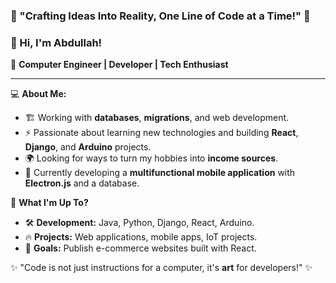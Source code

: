 ### 🚀 "Crafting Ideas Into Reality, One Line of Code at a Time!" 🚀

### 👋 Hi, I'm Abdullah!

🚀 **Computer Engineer | Developer | Tech Enthusiast**

---

💻 **About Me:**
- 🏗️ Working with **databases**, **migrations**, and web development.
- ⚡ Passionate about learning new technologies and building **React**, **Django**, and **Arduino** projects.
- 🌍 Looking for ways to turn my hobbies into **income sources**.
- 📱 Currently developing a **multifunctional mobile application** with **Electron.js** and a database.

📌 **What I'm Up To?**
- 🛠 **Development:** Java, Python, Django, React, Arduino.
- 🔥 **Projects:** Web applications, mobile apps, IoT projects.
- 🎯 **Goals:** Publish e-commerce websites built with React.



✨ "Code is not just instructions for a computer, it's **art** for developers!" ✨
